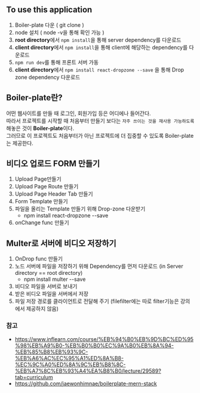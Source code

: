 
## To use this application
1. Boiler-plate 다운 ( git clone )
2. node 설치 ( node -v을 통해 확인 가능 )
3. **root directory**에서 `npm install`을 통해 server dependency를 다운로드
4. **client directory**에서 `npm install`을 통해 client에 해당하는 dependency를 다운로드 
5. `npm run dev`를 통해 프론트 서버 가동
6. **client directory**에서 `npm install react-dropzone --save` 을 통해 Drop zone dependency 다운로드

## Boiler-plate란?
어떤 웹사이트를 만들 때 로그인, 회원가입 등은 어디에나 들어간다. <br>
따라서 프로젝트를 시작할 때 처음부터 만들기 보다는 `자주 쓰이는 것을 재사용 가능하도록` 해놓은 것이 **Boiler-plate**이다. <br>
그러므로 이 프로젝트도 처음부터가 아닌 프로젝트에 더 집중할 수 있도록 Boiler-plate는 제공한다.

## 비디오 업로드 FORM 만들기
1. Upload Page만들기
2. Upload Page Route 만들기
3. Upload Page Header Tab 만들기
4. Form Template 만들기
5. 파일을 올리는 Template 만들기 위해 Drop-zone 다운받기
   - npm install react-dropzone --save
6. onChange func 만들기

## Multer로 서버에 비디오 저장하기
1. OnDrop func 만들기
2. 노드 서버에 파일을 저장하기 위해 Dependency를 먼저 다운로드 (in Server directory == root directory)
   - npm install multer --save 
3. 비디오 파일을 서버로 보내기
4. 받은 비디오 파일을 서버에서 저장
5. 파일 저장 경로를 클라이언트로 전달해 주기 
(filefilter에는 따로 filter기능은 강의에서 제공하지 않음)

### 참고
- https://www.inflearn.com/course/%EB%94%B0%EB%9D%BC%ED%95%98%EB%A9%B0-%EB%B0%B0%EC%9A%B0%EB%8A%94-%EB%85%B8%EB%93%9C-%EB%A6%AC%EC%95%A1%ED%8A%B8-%EC%9C%A0%ED%8A%9C%EB%B8%8C-%EB%A7%8C%EB%93%A4%EA%B8%B0/lecture/29589?tab=curriculum
- https://github.com/jaewonhimnae/boilerplate-mern-stack